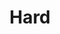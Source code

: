 ---
title: Hard
description: A description of this category
image:

# Badge style
style:
    background: "#fe0000"
    color: "#fff"
---